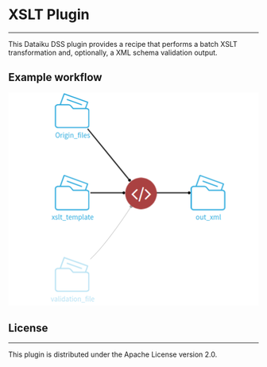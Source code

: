 # XSLT Plugin
----

This Dataiku DSS plugin provides a recipe that performs a batch XSLT transformation and, optionally, a XML schema validation output.

## Example workflow

![worflow-dataiku](./ressources/workflow.png)
 


## License
---
This plugin is distributed under the Apache License version 2.0.